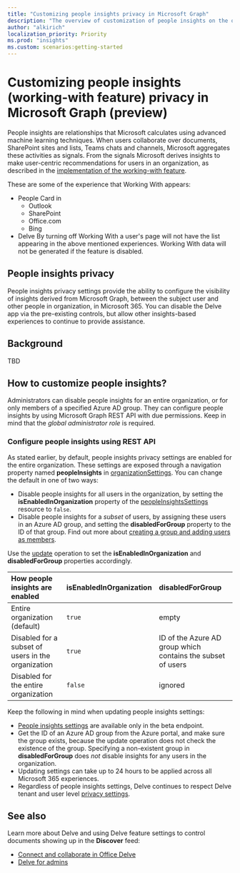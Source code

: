 ```yaml
---
title: "Customizing people insights privacy in Microsoft Graph"
description: "The overview of customization of people insights on the organization level"
author: "alkirich"
localization_priority: Priority
ms.prod: "insights"
ms.custom: scenarios:getting-started
---
```


# Customizing people insights (working-with feature) privacy in Microsoft Graph (preview)

People insights are relationships that Microsoft calculates using advanced machine learning techniques. When users collaborate over documents, SharePoint sites and lists, Teams chats and channels, Microsoft aggregates these activities as signals. From the signals Microsoft derives insights to make user-centric recommendations for users in an organization, as described in the [implementation of the working-with feature](/graph/people-example#implementation-of-the-working-with-feature).

These are some of the experience that Working With appears:
  * People Card in
    * Outlook
    * SharePoint
    * Office.com
    * Bing
  * Delve
By turning off Working With a user's page will not have the list appearing in the above mentioned experiences. Working With data will not be generated if the feature is disabled.


## People insights privacy 

People insights privacy settings provide the ability to configure the visibility of insights derived from Microsoft Graph, between the subject user and other people in organization, in Microsoft 365. You can disable the Delve app via the pre-existing controls, but allow other insights-based experiences to continue to provide assistance.

## Background

TBD

## How to customize people insights?

Administrators can disable people insights for an entire organization, or for only members of a specified Azure AD group. They can configure people insights by using Microsoft Graph REST API with due permissions. Keep in mind that the _global administrator role_ is required. 

### Configure people insights using REST API
As stated earlier, by default, people insights privacy settings are enabled for the entire organization. These settings are exposed through a navigation property named **peopleInsights** in [organizationSettings](/graph/api/resources/organizationsettings?view=graph-rest-beta&preserve-view=true). You can change the default in one of two ways:

- Disable people insights for all users in the organization, by setting the **isEnabledInOrganization** property of the [peopleInsightsSettings](/graph/api/resources/peopleinsightssettings?view=graph-rest-beta&preserve-view=true) resource to `false`. 
- Disable people insights for a _subset_ of users, by assigning these users in an Azure AD group, and setting the **disabledForGroup** property to the ID of that group. Find out more about [creating a group and adding users as members](/azure/active-directory/fundamentals/active-directory-groups-create-azure-portal). 

Use the [update](/graph/api/peopleinsightssettings-update?view=graph-rest-beta&preserve-view=true) operation to set the **isEnabledInOrganization** and **disabledForGroup** properties accordingly.

| How people insights are enabled | isEnabledInOrganization | disabledForGroup |
|:-------------|:------------|:------------|
| Entire organization (default) | `true` | empty |
| Disabled for a subset of users in the organization | `true` | ID of the Azure AD group which contains the subset of users |
| Disabled for the entire organization | `false` | ignored |

Keep the following in mind when updating people insights settings:
- [People insights settings](/graph/api/resources/peopleinsightssettings?view=graph-rest-beta&preserve-view=true) are available only in the beta endpoint.
- Get the ID of an Azure AD group from the Azure portal, and make sure the group exists, because the update operation does not check the existence of the group. Specifying a non-existent group in **disabledForGroup** does _not_ disable insights for any users in the organization.
- Updating settings can take up to 24 hours to be applied across all Microsoft 365 experiences.
- Regardless of people insights settings, Delve continues to respect Delve tenant and user level [privacy settings](/sharepoint/delve-for-office-365-admins#control-access-to-delve-and-related-features?view=graph-rest-beta&preserve-view=true).

## See also
Learn more about Delve and using Delve feature settings to control documents showing up in the **Discover** feed: 
- [Connect and collaborate in Office Delve](https://support.microsoft.com/office/connect-and-collaborate-in-office-delve-46f92806-b52c-4187-b60e-b3bf8d25f73e)
- [Delve for admins](/sharepoint/delve-for-office-365-admins)
